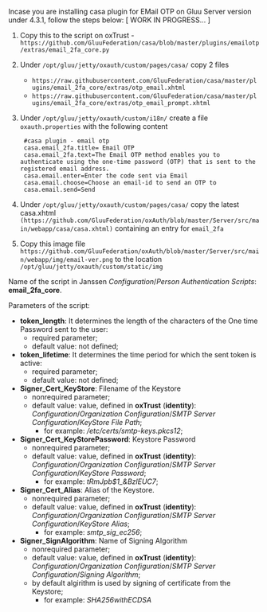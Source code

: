 Incase you are installing casa plugin for EMail OTP on Gluu Server version under 4.3.1, follow the steps below: [ WORK IN PROGRESS... ]

1. Copy this to the script on oxTrust - `https://github.com/GluuFederation/casa/blob/master/plugins/emailotp/extras/email_2fa_core.py`
1. Under `/opt/gluu/jetty/oxauth/custom/pages/casa/` copy 2 files    
   - `https://raw.githubusercontent.com/GluuFederation/casa/master/plugins/email_2fa_core/extras/otp_email.xhtml`   
   - `https://raw.githubusercontent.com/GluuFederation/casa/master/plugins/email_2fa_core/extras/otp_email_prompt.xhtml`
1. Under `/opt/gluu/jetty/oxauth/custom/i18n/` create a file `oxauth.properties` with the following content
   ```
    #casa plugin - email otp
    casa.email_2fa.title= Email OTP
    casa.email_2fa.text=The Email OTP method enables you to authenticate using the one-time password (OTP) that is sent to the registered email address.
    casa.email.enter=Enter the code sent via Email
    casa.email.choose=Choose an email-id to send an OTP to
    casa.email.send=Send
   ```
1. Under  `/opt/gluu/jetty/oxauth/custom/pages/casa/` copy the latest casa.xhtml `(https://github.com/GluuFederation/oxAuth/blob/master/Server/src/main/webapp/casa/casa.xhtml)` containing an entry for `email_2fa `

1. Copy this image file `https://github.com/GluuFederation/oxAuth/blob/master/Server/src/main/webapp/img/email-ver.png` to the location  `/opt/gluu/jetty/oxauth/custom/static/img`

Name of the script in Janssen *Configuration*/*Person Authentication Scripts*: **email_2fa_core**.

Parameters of the script:

- **token_length**:     It determines the length of the characters of the One time Password sent to the user:
    + required parameter;
    + default value: not defined;
- **token_lifetime**:   It determines the time period for which the sent token is active:
    + required parameter;
    + default value: not defined;
- **Signer_Cert_KeyStore**: Filename of the Keystore
    + nonrequired parameter;
    + default value: value, defined in **oxTrust** (**identity**): *Configuration*/*Organization Configuration*/*SMTP Server Configuration*/*KeyStore File Path*;
        * for example: */etc/certs/smtp-keys.pkcs12*;
- **Signer_Cert_KeyStorePassword**: Keystore Password
    + nonrequired parameter;
    + default value: value, defined in **oxTrust** (**identity**): *Configuration*/*Organization Configuration*/*SMTP Server Configuration*/*KeyStore Password*;
        * for example: *tRmJpb$1_&BzlEUC7*;
- **Signer_Cert_Alias**: Alias of the Keystore.
    + nonrequired parameter;
    + default value: value, defined in **oxTrust** (**identity**): *Configuration*/*Organization Configuration*/*SMTP Server Configuration*/*KeyStore Alias*;
        * for example: *smtp_sig_ec256*;
- **Signer_SignAlgorithm**: Name of Signing Algorithm
    + nonrequired parameter;
    + default value: value, defined in **oxTrust** (**identity**): *Configuration*/*Organization Configuration*/*SMTP Server Configuration*/*Signing Algorithm*;
    + by default algirithm is used by signing of certificate from the Keystore;
        * for example: *SHA256withECDSA*
